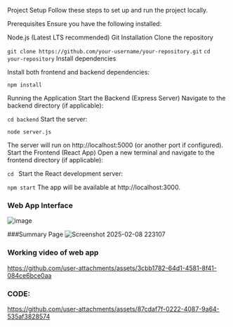 Project Setup
Follow these steps to set up and run the project locally.

Prerequisites
Ensure you have the following installed:

Node.js (Latest LTS recommended)
Git
Installation
Clone the repository



`git clone https://github.com/your-username/your-repository.git`
`cd your-repository`
Install dependencies

Install both frontend and backend dependencies:

`npm install`

Running the Application
Start the Backend (Express Server)
Navigate to the backend directory (if applicable):

`cd backend`
Start the server:

`node server.js`

The server will run on http://localhost:5000 (or another port if configured).
Start the Frontend (React App)
Open a new terminal and navigate to the frontend directory (if applicable):

`cd `
Start the React development server:

`npm start`
The app will be available at http://localhost:3000.

### Web App Interface
![image](https://github.com/user-attachments/assets/05017e0f-6649-4d31-9553-0ac759b2e692)

###Summary Page
![Screenshot 2025-02-08 223107](https://github.com/user-attachments/assets/4c4ebfc9-4ea5-438f-bdf1-28ac794890b4)

### Working video of web app

https://github.com/user-attachments/assets/3cbb1782-64d1-4581-8f41-084ce6bce0aa


### CODE:

https://github.com/user-attachments/assets/87cdaf7f-0222-4087-9a64-535af3828574


